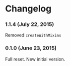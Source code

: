 # Changelog

### 1.1.4 (July 22, 2015)

Removed `createWithMixins`

### 0.1.0 (June 23, 2015)

Full reset. New initial version.

